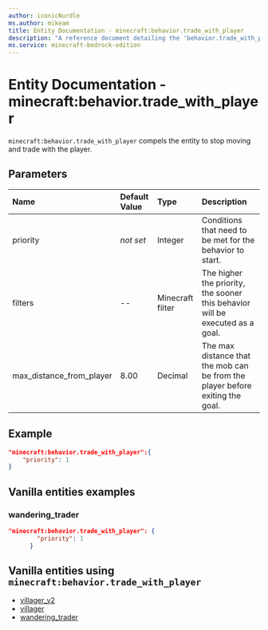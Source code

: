 ```yaml
---
author: iconicNurdle
ms.author: mikeam
title: Entity Documentation - minecraft:behavior.trade_with_player
description: "A reference document detailing the 'behavior.trade_with_player' entity goal"
ms.service: minecraft-bedrock-edition
---
```


# Entity Documentation - minecraft:behavior.trade_with_player

`minecraft:behavior.trade_with_player` compels the entity to stop moving and trade with the player.

## Parameters

|Name |Default Value  |Type  |Description  |
|:----------|:----------|:----------|:----------|
|priority|*not set*|Integer|Conditions that need to be met for the behavior to start.|
|filters| -- |Minecraft filter|The higher the priority, the sooner this behavior will be executed as a goal.|
|max_distance_from_player|8.00|Decimal|The max distance that the mob can be from the player before exiting the goal.|

## Example

```json
"minecraft:behavior.trade_with_player":{
    "priority": 1
}
```

## Vanilla entities examples

### wandering_trader

```json
"minecraft:behavior.trade_with_player": {
        "priority": 1
      }
```

## Vanilla entities using `minecraft:behavior.trade_with_player`

- [villager_v2](../../../../Source/VanillaBehaviorPack_Snippets/entities/villager_v2.md)
- [villager](../../../../Source/VanillaBehaviorPack_Snippets/entities/villager.md)
- [wandering_trader](../../../../Source/VanillaBehaviorPack_Snippets/entities/wandering_trader.md)
